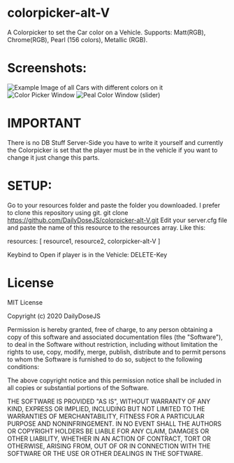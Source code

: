 # colorpicker-alt-V
A Colorpicker to set the Car color on a Vehicle.
Supports: Matt(RGB), Chrome(RGB), Pearl (156 colors), Metallic (RGB).

# Screenshots:
![Example Image of all Cars with different colors on it](https://i.gyazo.com/0f4e85007fa16ea9c035e08cca961ed3.jpg)
![Color Picker Window](https://i.gyazo.com/17a397c25f1050ed5edb9ea7473f232b.png)
![Peal Color Window (slider)](https://i.gyazo.com/28e7e9c3d6d6f45b7aa7e0603124cfc4.png)


# IMPORTANT
There is no DB Stuff Server-Side you have to write it yourself and currently the Colorpicker is set that the player must be in the vehicle if you want to change it just change this parts.

# SETUP:
Go to your resources folder and paste the folder you downloaded. I prefer to clone this repository using git.
git clone https://github.com/DailyDoseJS/colorpicker-alt-V.git
Edit your server.cfg file and paste the name of this resource to the resources array. Like this:

resources: [
    resource1,
    resource2,
    colorpicker-alt-V
]

Keybind to Open if player is in the Vehicle: DELETE-Key

# License

MIT License

Copyright (c) 2020 DailyDoseJS

Permission is hereby granted, free of charge, to any person obtaining a copy of this software and associated documentation files (the "Software"), to deal in the Software without restriction, including without limitation the rights to use, copy, modify, merge, publish, distribute and to permit persons to whom the Software is furnished to do so, subject to the following conditions:

The above copyright notice and this permission notice shall be included in all copies or substantial portions of the Software.

THE SOFTWARE IS PROVIDED "AS IS", WITHOUT WARRANTY OF ANY KIND, EXPRESS OR IMPLIED, INCLUDING BUT NOT LIMITED TO THE WARRANTIES OF MERCHANTABILITY, FITNESS FOR A PARTICULAR PURPOSE AND NONINFRINGEMENT. IN NO EVENT SHALL THE AUTHORS OR COPYRIGHT HOLDERS BE LIABLE FOR ANY CLAIM, DAMAGES OR OTHER LIABILITY, WHETHER IN AN ACTION OF CONTRACT, TORT OR OTHERWISE, ARISING FROM, OUT OF OR IN CONNECTION WITH THE SOFTWARE OR THE USE OR OTHER DEALINGS IN THE SOFTWARE.
